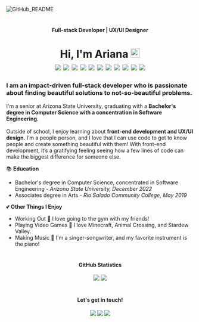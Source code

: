 ![GitHub_README](https://user-images.githubusercontent.com/73635827/175386065-2fcca0f2-31e2-4057-acaf-87b9800b15d3.png)
<h1></h1>
<h4 align="center">Full-stack Developer | UX/UI Designer</h4>
<h1 align="center">Hi, I'm Ariana <a href="https://www.gautamkrishnar.com/"><img src="https://media.giphy.com/media/hvRJCLFzcasrR4ia7z/giphy.gif" width="25px" height="25px"></a> <br>
  <img src="https://visitor-badge-reloaded.herokuapp.com/badge?page_id=arianadaris.arianadaris&color=FF8B37" />
  <img src="https://img.shields.io/badge/OS-Windows-informational?style=flat&logo=windows&logoColor=white&color=FF708D" />
  <img src="https://img.shields.io/badge/OS-Mac-informational?style=flat&logo=apple&logoColor=white&color=FF708D" />
  <img src="https://img.shields.io/badge/Editor-VS%20Code-informational?style=flat&logo=visualstudiocode&logoColor=white&color=FF708D" />
  <img src="https://img.shields.io/badge/Code-React-informational?style=flat&logo=react&logoColor=white&color=5585FF" />
  <img src="https://img.shields.io/badge/Code-Javascript-informational?style=flat&logo=javascript&logoColor=white&color=5585FF" />
  <img src="https://img.shields.io/badge/Code-HTML-informational?style=flat&logo=html&logoColor=white&color=5585FF" />
  <img src="https://img.shields.io/badge/Code-CSS-informational?style=flat&logo=css&logoColor=white&color=5585FF" />
  <img src="https://img.shields.io/badge/Code-Python-informational?style=flat&logo=python&logoColor=white&color=5585FF" />
  <img src="https://img.shields.io/badge/Code-C++-informational?style=flat&logo=cplusplus&logoColor=white&color=5585FF" />
  <img src="https://img.shields.io/badge/Code-Java-informational?style=flat&logo=java&logoColor=white&color=5585FF" />
</h1>

<h3>I am an impact-driven full-stack developer who is passionate about finding beautiful solutions to not-so-beautiful problems.</h3>
<p>I'm a senior at Arizona State University, graduating with a <strong>Bachelor's degree in Computer Science with a concentration in Software Engineering. 
<br><br>
</strong>Outside of school, I enjoy learning about <strong>front-end development and UX/UI design.</strong> I’m a people person, and I love that I can use code to get to know people and create something beautiful with them! With front-end development, it’s a gratifying feeling seeing how a few lines of code can make the biggest difference for someone else.</p>

📚 <strong>Education</strong> <br>
  - Bachelor's degree in Computer Science, concentrated in Software Engineering - <em>Arizona State University, December 2022</em>
  - Associates degree in Arts - <em>Rio Salado Community College, May 2019</em>

💕 <strong>Other Things I Enjoy</strong> <br>
- Working Out 💪 I love going to the gym with my friends!<br>
- Playing Video Games 👾 I love Minecraft, Animal Crossing, and Stardew Valley.<br>
-  Making Music 🎤 I'm a singer-songwriter, and my favorite instrument is the piano!<br>


<h1> </h1>
<h4 align="center">GitHub Statistics</h4>

<p align="center">
  <img src="https://github-readme-stats.vercel.app/api/top-langs/?username=arianadaris&theme=tokyonight" />
  <img src="https://github-readme-stats.vercel.app/api?username=arianadaris&show_icons=true&theme=tokyonight" /> 
</p>  

<h1></h1>
<h4 align="center"> Let's get in touch!</h4>
<h4 align="center">
<a href="https://www.instagram.com/arianadaris/" target="_blank"><img align="bottom"src="https://img.shields.io/badge/-arianadaris-FF8B37?style=flat-square&logo=Instagram&logoColor=white" align="baseline"/></a>
<a href="https://www.linkedin.com/in/ariana-rajewski/" target="_blank"><img src="https://img.shields.io/badge/-arianarajewski-FF708D?style=flat-square&logo=Linkedin&logoColor=white&link=" align="baseline" /></a>
<a href="https://www.arianadaris.com/"><img src="https://img.shields.io/badge/-arianadaris.com-5585FF?style=flat-square&logo=react&logoColor=white&link=https://www.arianadaris.com/" align="baseline" /></a>
</h4>
